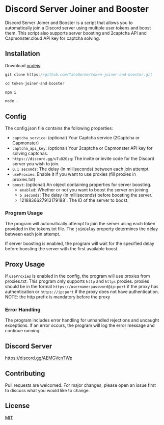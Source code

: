 # Discord Server Joiner and Booster

Discord Server Joiner and Booster is a script that allows you to automatically join a Discord server using multiple user tokens and boost them. This script also supports server boosting and 2captcha API and Capmonster.cloud API key for captcha solving.



## Installation

Download [nodejs](https://nodejs.org/)



```javascript
git clone https://github.com/TahaGorme/token-joiner-and-booster.git
```

```javascript
cd token-joiner-and-booster
```

```bash
npm i
```

```javascript
node .
```
## Config

The config.json file contains the following properties:
- `captcha_service`: (optional) Your Captcha service (2Captcha or Capmonster)
- `captcha_api_key`: (optional) Your 2captcha or Capmonster API key for solving captchas.
- `https://discord.gg/uTuB2Gzq`: The invite or invite code for the Discord server you wish to join.
- `0.1 seconds`: The delay (in milliseconds) between each join attempt.
- `useProxies`: Enable it if you want to use proxies (fill proxies in proxies.txt)
- `boost`: (optional) An object containing properties for server boosting.
    - `enabled`: Whether or not you want to boost the server on joining.
    - `5 seconds`: The delay (in milliseconds) before boosting the server.
    - 1218836627913179188`: The ID of the server to boost.

### Program Usage

The program will automatically attempt to join the server using each token provided in the tokens.txt file. The `joinDelay` property determines the delay between each join attempt. 

If server boosting is enabled, the program will wait for the specified delay before boosting the server with the first available boost.


## Proxy Usage
If `useProxies` is enabled in the config, the program will use proxies from proxies.txt.
This program only supports `http` and `https` proxies.
proxies should be in the format `https://username:password@ip:port` if the proxy has authentication or `https://ip:port` if the proxy does not have authentication. 
NOTE: the http prefix is mandatory before the proxy 

### Error Handling

The program includes error handling for unhandled rejections and uncaught exceptions. If an error occurs, the program will log the error message and continue running.

## Discord Server
https://discord.gg/AEMGVcnTWp

## Contributing
Pull requests are welcomed. For major changes, please open an issue first to discuss what you would like to change.


## License
[MIT](https://choosealicense.com/licenses/mit/)
